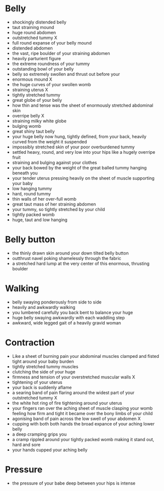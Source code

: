 # Belly

- shockingly distended belly
- taut straining mound
- huge round abdomen
- outstretched tummy X
- full round expanse of your belly mound
- distended abdomen
- the vast, ripe boulder of your straining abdomen
- heavily parturient figure
- the extreme roundness of your tummy
- outstanding bowl of your belly
- belly so extremely swollen and thrust out before your
- enormous mound X
- the huge curves of your swollen womb
- straining uterus X
- tightly stretched tummy 
- great globe of your belly
- how thin and tense was the sheet of enormously stretched abdominal skin
- overripe belly X
- straining milky white globe
- bulging womb
- great shiny taut belly
- your huge belly now hung, tightly defined, from your back, heavily curved from the weight it suspended
- impossibly stretched skin of your poor overburdened tummy
- settled heavy, round, and very low into your hips like a hugely overripe fruit
- straining and bulging against your clothes
- your back bowed by the weight of the great balled tummy hanging beneath you
- your tender uterus pressing heavily on the sheet of muscle supporting your baby
- low hanging tummy
- hard, round tummy
- thin walls of her over-full womb
- great taut mass of her straining abdomen
- your tummy, so tightly stretched by your child
- tightly packed womb
- huge, taut and low hanging


# Belly button

- the thinly drawn skin around your down tilted belly button
- outthrust navel poking shamelessly through the fabric
- a stretched hard lump at the very center of this enormous, thrusting boulder


# Walking

- belly swaying ponderously from side to side
- heavily and awkwardly walking
- you lumbered carefully you back bent to balance your huge 
- huge belly swaying awkwardly with each waddling step
- awkward, wide legged gait of a heavily gravid woman

# Contraction

- Like a sheet of burning pain your abdominal muscles clamped and fisted tight around your baby burden
- tightly stretched tummy muscles
- clutching the side of your huge 
- firmness and tension of your overstretched muscular walls X
- tightening of your uterus 
- your back is suddenly aflame
- a searing band of pain flaring around the widest part of your outstretched tummy X
- the white hot ring of fire tightening around your uterus 
- your fingers ran over the aching sheet of muscle clasping your womb feeling how firm and tight it became over the bony limbs of your child
- agonising band of pain across the low swell of your abdomen X
- cupping with both both hands the broad expance of your aching lower belly
- a deep cramping grips you
- a cramp rippled around your tightly packed womb making it stand out, hard and sore
- your hands cupped your aching belly 

# Pressure

- the pressure of your babe deep between your hips is intense